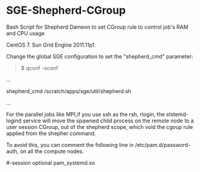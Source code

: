 # SGE-Shepherd-CGroup
Bash Script for Shepherd  Dameon to set CGroup rule to control job's RAM and CPU usage

CentOS 7. Sun Grid Engine 2011.11p1.

Change the global SGE configuration to set the "shepherd_cmd" parameter:

>$ qconf -sconf

...

shepherd_cmd                 /scratch/apps/sge/util/shepherd.sh

...

For the parallel jobs like MPI,if you use ssh as the rsh, rlogin, the ststemd-logind service will move the spawned child process on the remote node to a user session CGroup, out of the shepherd scope, which void the cgoup rule applied from the shepher command.

To avoid this, you can comment the following line in /etc/pam.d/password-auth, on all the compute nodes.

#-session     optional      pam_systemd.so

